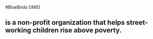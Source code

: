 #BlueBirds OMID 
## is a non-profit organization that helps street-working children rise above poverty.

